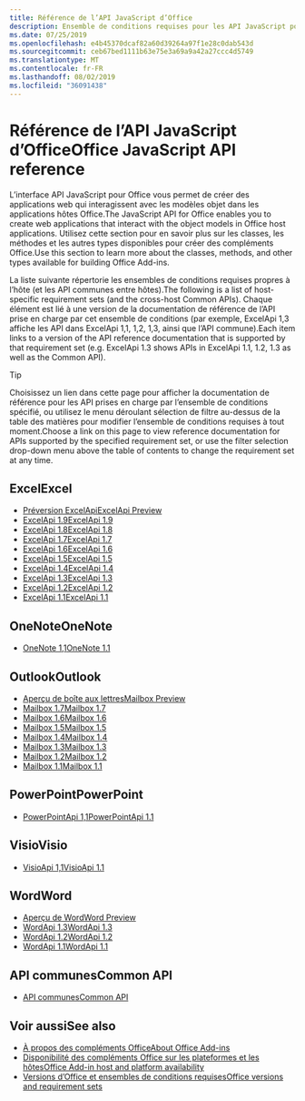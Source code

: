 ```yaml
---
title: Référence de l’API JavaScript d’Office
description: Ensemble de conditions requises pour les API JavaScript pour Office par hôte
ms.date: 07/25/2019
ms.openlocfilehash: e4b45370dcaf82a60d39264a97f1e28c0dab543d
ms.sourcegitcommit: ceb67bed1111b63e75e3a69a9a42a27ccc4d5749
ms.translationtype: MT
ms.contentlocale: fr-FR
ms.lasthandoff: 08/02/2019
ms.locfileid: "36091438"
---
```

# <a name="office-javascript-api-reference"></a><span data-ttu-id="efb63-103">Référence de l’API JavaScript d’Office</span><span class="sxs-lookup"><span data-stu-id="efb63-103">Office JavaScript API reference</span></span>

<span data-ttu-id="efb63-104">L’interface API JavaScript pour Office vous permet de créer des applications web qui interagissent avec les modèles objet dans les applications hôtes Office.</span><span class="sxs-lookup"><span data-stu-id="efb63-104">The JavaScript API for Office enables you to create web applications that interact with the object models in Office host applications.</span></span> <span data-ttu-id="efb63-105">Utilisez cette section pour en savoir plus sur les classes, les méthodes et les autres types disponibles pour créer des compléments Office.</span><span class="sxs-lookup"><span data-stu-id="efb63-105">Use this section to learn more about the classes, methods, and other types available for building Office Add-ins.</span></span>

<span data-ttu-id="efb63-106">La liste suivante répertorie les ensembles de conditions requises propres à l’hôte (et les API communes entre hôtes).</span><span class="sxs-lookup"><span data-stu-id="efb63-106">The following is a list of host-specific requirement sets (and the cross-host Common APIs).</span></span> <span data-ttu-id="efb63-107">Chaque élément est lié à une version de la documentation de référence de l’API prise en charge par cet ensemble de conditions (par exemple, ExcelApi 1,3 affiche les API dans ExcelApi 1,1, 1,2, 1,3, ainsi que l’API commune).</span><span class="sxs-lookup"><span data-stu-id="efb63-107">Each item links to a version of the API reference documentation that is supported by that requirement set (e.g. ExcelApi 1.3 shows APIs in ExcelApi 1.1, 1.2, 1.3 as well as the Common API).</span></span>

> [!TIP]
> <span data-ttu-id="efb63-108">Choisissez un lien dans cette page pour afficher la documentation de référence pour les API prises en charge par l’ensemble de conditions spécifié, ou utilisez le menu déroulant sélection de filtre au-dessus de la table des matières pour modifier l’ensemble de conditions requises à tout moment.</span><span class="sxs-lookup"><span data-stu-id="efb63-108">Choose a link on this page to view reference documentation for APIs supported by the specified requirement set, or use the filter selection drop-down menu above the table of contents to change the requirement set at any time.</span></span>

## <a name="excel"></a><span data-ttu-id="efb63-109">Excel</span><span class="sxs-lookup"><span data-stu-id="efb63-109">Excel</span></span>

- [<span data-ttu-id="efb63-110">Préversion ExcelApi</span><span class="sxs-lookup"><span data-stu-id="efb63-110">ExcelApi Preview</span></span>](/javascript/api/excel?view=excel-js-preview)
- [<span data-ttu-id="efb63-111">ExcelApi 1.9</span><span class="sxs-lookup"><span data-stu-id="efb63-111">ExcelApi 1.9</span></span>](/javascript/api/excel?view=excel-js-1.9)
- [<span data-ttu-id="efb63-112">ExcelApi 1.8</span><span class="sxs-lookup"><span data-stu-id="efb63-112">ExcelApi 1.8</span></span>](/javascript/api/excel?view=excel-js-1.8)
- [<span data-ttu-id="efb63-113">ExcelApi 1.7</span><span class="sxs-lookup"><span data-stu-id="efb63-113">ExcelApi 1.7</span></span>](/javascript/api/excel?view=excel-js-1.7)
- [<span data-ttu-id="efb63-114">ExcelApi 1.6</span><span class="sxs-lookup"><span data-stu-id="efb63-114">ExcelApi 1.6</span></span>](/javascript/api/excel?view=excel-js-1.6)
- [<span data-ttu-id="efb63-115">ExcelApi 1.5</span><span class="sxs-lookup"><span data-stu-id="efb63-115">ExcelApi 1.5</span></span>](/javascript/api/excel?view=excel-js-1.5)
- [<span data-ttu-id="efb63-116">ExcelApi 1.4</span><span class="sxs-lookup"><span data-stu-id="efb63-116">ExcelApi 1.4</span></span>](/javascript/api/excel?view=excel-js-1.4)
- [<span data-ttu-id="efb63-117">ExcelApi 1.3</span><span class="sxs-lookup"><span data-stu-id="efb63-117">ExcelApi 1.3</span></span>](/javascript/api/excel?view=excel-js-1.3)
- [<span data-ttu-id="efb63-118">ExcelApi 1.2</span><span class="sxs-lookup"><span data-stu-id="efb63-118">ExcelApi 1.2</span></span>](/javascript/api/excel?view=excel-js-1.2)
- [<span data-ttu-id="efb63-119">ExcelApi 1.1</span><span class="sxs-lookup"><span data-stu-id="efb63-119">ExcelApi 1.1</span></span>](/javascript/api/excel?view=excel-js-1.1)

## <a name="onenote"></a><span data-ttu-id="efb63-120">OneNote</span><span class="sxs-lookup"><span data-stu-id="efb63-120">OneNote</span></span>

- [<span data-ttu-id="efb63-121">OneNote 1,1</span><span class="sxs-lookup"><span data-stu-id="efb63-121">OneNote 1.1</span></span>](/javascript/api/onenote?view=onenote-js-1.1)

## <a name="outlook"></a><span data-ttu-id="efb63-122">Outlook</span><span class="sxs-lookup"><span data-stu-id="efb63-122">Outlook</span></span>

- [<span data-ttu-id="efb63-123">Aperçu de boîte aux lettres</span><span class="sxs-lookup"><span data-stu-id="efb63-123">Mailbox Preview</span></span>](/javascript/api/outlook?view=outlook-js-preview)
- [<span data-ttu-id="efb63-124">Mailbox 1.7</span><span class="sxs-lookup"><span data-stu-id="efb63-124">Mailbox 1.7</span></span>](/javascript/api/outlook?view=outlook-js-1.7)
- [<span data-ttu-id="efb63-125">Mailbox 1.6</span><span class="sxs-lookup"><span data-stu-id="efb63-125">Mailbox 1.6</span></span>](/javascript/api/outlook?view=outlook-js-1.6)
- [<span data-ttu-id="efb63-126">Mailbox 1.5</span><span class="sxs-lookup"><span data-stu-id="efb63-126">Mailbox 1.5</span></span>](/javascript/api/outlook?view=outlook-js-1.5)
- [<span data-ttu-id="efb63-127">Mailbox 1.4</span><span class="sxs-lookup"><span data-stu-id="efb63-127">Mailbox 1.4</span></span>](/javascript/api/outlook?view=outlook-js-1.4)
- [<span data-ttu-id="efb63-128">Mailbox 1.3</span><span class="sxs-lookup"><span data-stu-id="efb63-128">Mailbox 1.3</span></span>](/javascript/api/outlook?view=outlook-js-1.3)
- [<span data-ttu-id="efb63-129">Mailbox 1.2</span><span class="sxs-lookup"><span data-stu-id="efb63-129">Mailbox 1.2</span></span>](/javascript/api/outlook?view=outlook-js-1.2)
- [<span data-ttu-id="efb63-130">Mailbox 1.1</span><span class="sxs-lookup"><span data-stu-id="efb63-130">Mailbox 1.1</span></span>](/javascript/api/outlook?view=outlook-js-1.1)

## <a name="powerpoint"></a><span data-ttu-id="efb63-131">PowerPoint</span><span class="sxs-lookup"><span data-stu-id="efb63-131">PowerPoint</span></span>

- [<span data-ttu-id="efb63-132">PowerPointApi 1,1</span><span class="sxs-lookup"><span data-stu-id="efb63-132">PowerPointApi 1.1</span></span>](/javascript/api/powerpoint?view=powerpoint-js-1.1)

## <a name="visio"></a><span data-ttu-id="efb63-133">Visio</span><span class="sxs-lookup"><span data-stu-id="efb63-133">Visio</span></span>

- [<span data-ttu-id="efb63-134">VisioApi 1,1</span><span class="sxs-lookup"><span data-stu-id="efb63-134">VisioApi 1.1</span></span>](/javascript/api/visio?view=visio-js-1.1)

## <a name="word"></a><span data-ttu-id="efb63-135">Word</span><span class="sxs-lookup"><span data-stu-id="efb63-135">Word</span></span>

- [<span data-ttu-id="efb63-136">Aperçu de Word</span><span class="sxs-lookup"><span data-stu-id="efb63-136">Word Preview</span></span>](/javascript/api/word?view=word-js-preview)
- [<span data-ttu-id="efb63-137">WordApi 1.3</span><span class="sxs-lookup"><span data-stu-id="efb63-137">WordApi 1.3</span></span>](/javascript/api/word?view=word-js-1.3)
- [<span data-ttu-id="efb63-138">WordApi 1.2</span><span class="sxs-lookup"><span data-stu-id="efb63-138">WordApi 1.2</span></span>](/javascript/api/word?view=word-js-1.2)
- [<span data-ttu-id="efb63-139">WordApi 1.1</span><span class="sxs-lookup"><span data-stu-id="efb63-139">WordApi 1.1</span></span>](/javascript/api/word?view=word-js-1.1)

## <a name="common-api"></a><span data-ttu-id="efb63-140">API communes</span><span class="sxs-lookup"><span data-stu-id="efb63-140">Common API</span></span>

- [<span data-ttu-id="efb63-141">API communes</span><span class="sxs-lookup"><span data-stu-id="efb63-141">Common API</span></span>](/javascript/api/office?view=common-js)

## <a name="see-also"></a><span data-ttu-id="efb63-142">Voir aussi</span><span class="sxs-lookup"><span data-stu-id="efb63-142">See also</span></span>

- [<span data-ttu-id="efb63-143">À propos des compléments Office</span><span class="sxs-lookup"><span data-stu-id="efb63-143">About Office Add-ins</span></span>](/office/dev/add-ins/overview)
- [<span data-ttu-id="efb63-144">Disponibilité des compléments Office sur les plateformes et les hôtes</span><span class="sxs-lookup"><span data-stu-id="efb63-144">Office Add-in host and platform availability</span></span>](/office/dev/add-ins/overview/office-add-in-availability)
- [<span data-ttu-id="efb63-145">Versions d’Office et ensembles de conditions requises</span><span class="sxs-lookup"><span data-stu-id="efb63-145">Office versions and requirement sets</span></span>](/office/dev/add-ins/develop/office-versions-and-requirement-sets)
